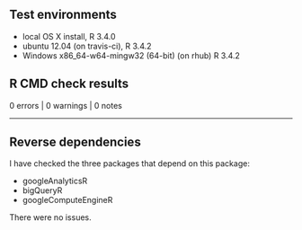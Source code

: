 ## Test environments
* local OS X install, R 3.4.0
* ubuntu 12.04 (on travis-ci), R 3.4.2
* Windows x86_64-w64-mingw32 (64-bit) (on rhub) R 3.4.2

## R CMD check results

0 errors | 0 warnings | 0 notes

---

## Reverse dependencies

I have checked the three packages that depend on this package: 

* googleAnalyticsR
* bigQueryR  
* googleComputeEngineR

There were no issues. 
